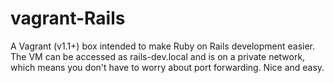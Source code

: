 vagrant-Rails
=============

A Vagrant (v1.1+) box intended to make Ruby on Rails development easier.  
The VM can be accessed as rails-dev.local and is on a private network, which means you don't have to worry
about port forwarding.  Nice and easy.
